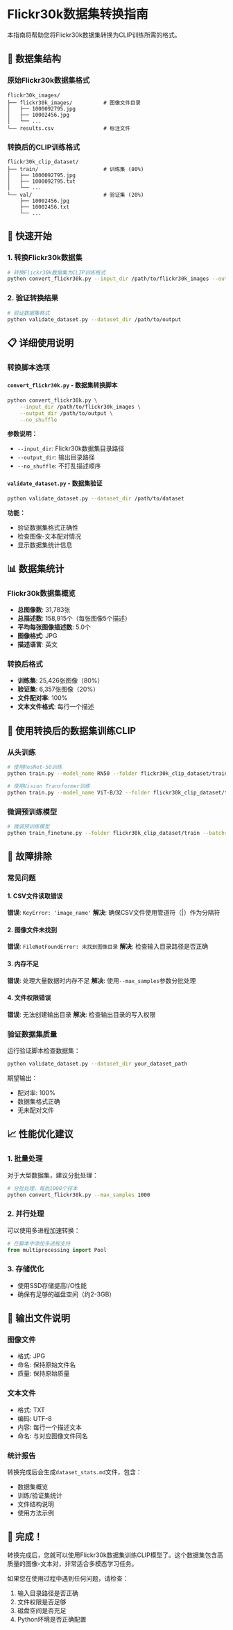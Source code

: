 # Flickr30k数据集转换指南

本指南将帮助您将Flickr30k数据集转换为CLIP训练所需的格式。

## 📁 数据集结构

### 原始Flickr30k数据集格式
```
flickr30k_images/
├── flickr30k_images/          # 图像文件目录
│   ├── 1000092795.jpg
│   ├── 10002456.jpg
│   └── ...
└── results.csv                # 标注文件
```

### 转换后的CLIP训练格式
```
flickr30k_clip_dataset/
├── train/                     # 训练集 (80%)
│   ├── 1000092795.jpg
│   ├── 1000092795.txt
│   └── ...
└── val/                       # 验证集 (20%)
    ├── 10002456.jpg
    ├── 10002456.txt
    └── ...
```

## 🚀 快速开始

### 1. 转换Flickr30k数据集
```bash
# 转换Flickr30k数据集为CLIP训练格式
python convert_flickr30k.py --input_dir /path/to/flickr30k_images --output_dir /path/to/output
```

### 2. 验证转换结果
```bash
# 验证数据集格式
python validate_dataset.py --dataset_dir /path/to/output
```

## 📋 详细使用说明

### 转换脚本选项

#### `convert_flickr30k.py` - 数据集转换脚本
```bash
python convert_flickr30k.py \
    --input_dir /path/to/flickr30k_images \
    --output_dir /path/to/output \
    --no_shuffle
```

**参数说明：**
- `--input_dir`: Flickr30k数据集目录路径
- `--output_dir`: 输出目录路径
- `--no_shuffle`: 不打乱描述顺序

#### `validate_dataset.py` - 数据集验证
```bash
python validate_dataset.py --dataset_dir /path/to/dataset
```

**功能：**
- 验证数据集格式正确性
- 检查图像-文本配对情况
- 显示数据集统计信息

## 📊 数据集统计

### Flickr30k数据集概览
- **总图像数**: 31,783张
- **总描述数**: 158,915个（每张图像5个描述）
- **平均每张图像描述数**: 5.0个
- **图像格式**: JPG
- **描述语言**: 英文

### 转换后格式
- **训练集**: 25,426张图像（80%）
- **验证集**: 6,357张图像（20%）
- **文件配对率**: 100%
- **文本文件格式**: 每行一个描述

## 🎯 使用转换后的数据集训练CLIP

### 从头训练
```bash
# 使用ResNet-50训练
python train.py --model_name RN50 --folder flickr30k_clip_dataset/train --batchsize 32

# 使用Vision Transformer训练
python train.py --model_name ViT-B/32 --folder flickr30k_clip_dataset/train --batchsize 64
```

### 微调预训练模型
```bash
# 微调预训练模型
python train_finetune.py --folder flickr30k_clip_dataset/train --batchsize 32
```

## 🔧 故障排除

### 常见问题

#### 1. CSV文件读取错误
**错误**: `KeyError: 'image_name'`
**解决**: 确保CSV文件使用管道符（|）作为分隔符

#### 2. 图像文件未找到
**错误**: `FileNotFoundError: 未找到图像目录`
**解决**: 检查输入目录路径是否正确

#### 3. 内存不足
**错误**: 处理大量数据时内存不足
**解决**: 使用`--max_samples`参数分批处理

#### 4. 文件权限错误
**错误**: 无法创建输出目录
**解决**: 检查输出目录的写入权限

### 验证数据集质量

运行验证脚本检查数据集：
```bash
python validate_dataset.py --dataset_dir your_dataset_path
```

期望输出：
- 配对率: 100%
- 数据集格式正确
- 无未配对文件

## 📈 性能优化建议

### 1. 批量处理
对于大型数据集，建议分批处理：
```bash
# 分批处理，每批1000个样本
python convert_flickr30k.py --max_samples 1000
```

### 2. 并行处理
可以使用多进程加速转换：
```python
# 在脚本中添加多进程支持
from multiprocessing import Pool
```

### 3. 存储优化
- 使用SSD存储提高I/O性能
- 确保有足够的磁盘空间（约2-3GB）

## 📝 输出文件说明

### 图像文件
- 格式: JPG
- 命名: 保持原始文件名
- 质量: 保持原始质量

### 文本文件
- 格式: TXT
- 编码: UTF-8
- 内容: 每行一个描述文本
- 命名: 与对应图像文件同名

### 统计报告
转换完成后会生成`dataset_stats.md`文件，包含：
- 数据集概览
- 训练/验证集统计
- 文件结构说明
- 使用方法示例

## 🎉 完成！

转换完成后，您就可以使用Flickr30k数据集训练CLIP模型了。这个数据集包含高质量的图像-文本对，非常适合多模态学习任务。

如果您在使用过程中遇到任何问题，请检查：
1. 输入目录路径是否正确
2. 文件权限是否足够
3. 磁盘空间是否充足
4. Python环境是否正确配置
